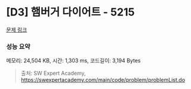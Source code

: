 # [D3] 햄버거 다이어트 - 5215 

[문제 링크](https://swexpertacademy.com/main/code/problem/problemDetail.do?contestProbId=AWT-lPB6dHUDFAVT) 

### 성능 요약

메모리: 24,504 KB, 시간: 1,303 ms, 코드길이: 3,194 Bytes



> 출처: SW Expert Academy, https://swexpertacademy.com/main/code/problem/problemList.do